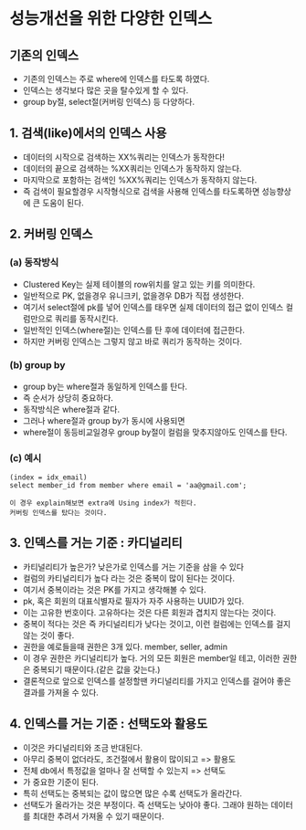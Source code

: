 # 성능개선을 위한 다양한 인덱스

## 기존의 인덱스
* 기존의 인덱스는 주로 where에 인덱스를 타도록 하였다.
* 인덱스는 생각보다 많은 곳을 탈수있게 할 수 있다.
* group by절, select절(커버링 인덱스) 등 다양하다.

## 1. 검색(like)에서의 인덱스 사용
* 데이터의 시작으로 검색하는 XX%쿼리는 인덱스가 동작한다!
* 데이터의 끝으로 검색하는 %XX쿼리는 인덱스가 동작하지 않는다.
* 마지막으로 포함하는 검색인 %XX%쿼리는 인덱스가 동작하지 않는다.
* 즉 검색이 필요할경우 시작형식으로 검색을 사용해 인덱스를 타도록하면 성능향상에 큰 도움이 된다.

## 2. 커버링 인덱스
### (a) 동작방식
* Clustered Key는 실제 테이블의 row위치를 알고 있는 키를 의미한다.
* 일반적으로 PK, 없을경우 유니크키, 없을경우 DB가 직접 생성한다.
* 여기서 select절에 pk를 넣어 인덱스를 태우면 실제 데이터의 접근 없이 인덱스 컬럼만으로 쿼리를 동작시킨다.
* 일반적인 인덱스(where절)는 인덱스를 탄 후에 데이터에 접근한다.
* 하지만 커버링 인덱스는 그렇지 않고 바로 쿼리가 동작하는 것이다.
### (b) group by
* group by는 where절과 동일하게 인덱스를 탄다.
* 즉 순서가 상당히 중요하다.
* 동작방식은 where절과 같다.
* 그러나 where절과 group by가 동시에 사용되면
* where절이 동등비교일경우 group by절이 컬럼을 맞추지않아도 인덱스를 탄다.
### (c) 예시
```
(index = idx_email)
select member_id from member where email = 'aa@gmail.com';

이 경우 explain해보면 extra에 Using index가 적힌다.
커버링 인덱스를 탔다는 것이다.
```

## 3. 인덱스를 거는 기준 : 카디널리티
* 카티널리티가 높은가? 낮은가로 인덱스를 거는 기준을 삼을 수 있다
* 컬럼의 카티널리티가 높다 라는 것은 중복이 많이 된다는 것이다. 
* 여기서 중복이라는 것은 PK를 가지고 생각해볼 수 있다.
* pk, 혹은 회원의 대표식별자로 필자가 자주 사용하는 UUID가 있다.
* 이는 고유한 번호이다. 고유하다는 것은 다른 회원과 겹치지 않는다는 것이다.
* 중복이 적다는 것은 즉 카디널리티가 낮다는 것이고, 이런 컬럼에는 인덱스를 걸지 않는 것이 좋다.
* 권한을 예로들을때 권한은 3개 있다. member, seller, admin
* 이 경우 권한은 카디널리티가 높다. 거의 모든 회원은 member일 테고, 이러한 권한은 중복되기 때문이다.(같은 값을 갖는다.)
* 결론적으로 앞으로 인덱스를 설정할땐 카디널리티를 가지고 인덱스를 걸어야 좋은 결과를 가져올 수 있다.

## 4. 인덱스를 거는 기준 : 선택도와 활용도
* 이것은 카디널리티와 조금 반대된다.
* 아무리 중복이 없더라도, 조건절에서 활용이 많이되고 => 활용도
* 전체 db에서 특정값을 얼마나 잘 선택할 수 있는지 => 선택도
* 가 중요한 기준이 된다.
* 특히 선택도는 중복되는 값이 많으면 많은 수록 선택도가 올라간다.
* 선택도가 올라가는 것은 부정이다. 즉 선택도는 낮아야 좋다. 그래야 원하는 데이터를 최대한 추려서 가져올 수 있기 때문이다.
